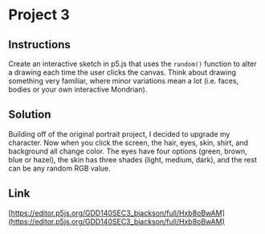 # Project 3

## Instructions

Create an interactive sketch in p5.js that uses the `random()` function to alter a drawing each time the user clicks the canvas. Think about drawing something very familiar, where minor variations mean a lot (i.e. faces, bodies or your own interactive Mondrian).

## Solution

Building off of the original portrait project, I decided to upgrade my character. Now when you click the screen, the hair, eyes, skin, shirt, and background all change color. The eyes have four options (green, brown, blue or hazel), the skin has three shades (light, medium, dark), and the rest can be any random RGB value.

## Link

[https://editor.p5js.org/GDD140SEC3_bjackson/full/Hxb8oBwAM](https://editor.p5js.org/GDD140SEC3_bjackson/full/Hxb8oBwAM)
